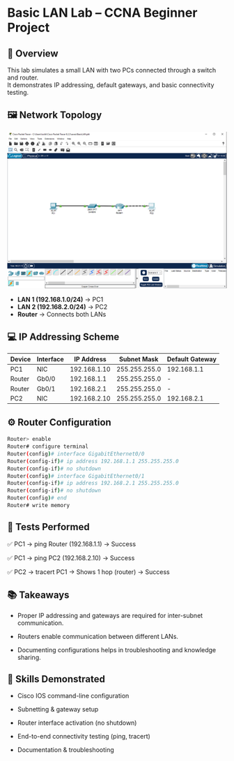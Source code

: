 # Basic LAN Lab – CCNA Beginner Project

## 📌 Overview
This lab simulates a small LAN with two PCs connected through a switch and router.  
It demonstrates IP addressing, default gateways, and basic connectivity testing.  

## 🖼️ Network Topology
![Network Diagram](NetworkDiagram.PNG)

- **LAN 1 (192.168.1.0/24)** → PC1  
- **LAN 2 (192.168.2.0/24)** → PC2  
- **Router** → Connects both LANs  

## 💻 IP Addressing Scheme
| Device        | Interface     | IP Address     | Subnet Mask     | Default Gateway |
|---------------|--------------|----------------|-----------------|-----------------|
| PC1           | NIC          | 192.168.1.10   | 255.255.255.0   | 192.168.1.1     |
| Router        | Gb0/0        | 192.168.1.1    | 255.255.255.0   | -               |
| Router        | Gb0/1        | 192.168.2.1    | 255.255.255.0   | -               |
| PC2           | NIC          | 192.168.2.10   | 255.255.255.0   | 192.168.2.1     |

## ⚙️ Router Configuration
```bash
Router> enable
Router# configure terminal
Router(config)# interface GigabitEthernet0/0
Router(config-if)# ip address 192.168.1.1 255.255.255.0
Router(config-if)# no shutdown
Router(config)# interface GigabitEthernet0/1
Router(config-if)# ip address 192.168.2.1 255.255.255.0
Router(config-if)# no shutdown
Router(config)# end
Router# write memory
```

## 🧪 Tests Performed

✅ PC1 → ping Router (192.168.1.1) → Success

✅ PC1 → ping PC2 (192.168.2.10) → Success

✅ PC2 → tracert PC1 → Shows 1 hop (router) → Success

## 📚 Takeaways

- Proper IP addressing and gateways are required for inter-subnet communication.

- Routers enable communication between different LANs.

- Documenting configurations helps in troubleshooting and knowledge sharing.

## 🔧 Skills Demonstrated

- Cisco IOS command-line configuration

- Subnetting & gateway setup

- Router interface activation (no shutdown)

- End-to-end connectivity testing (ping, tracert)

- Documentation & troubleshooting